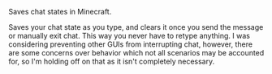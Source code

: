 Saves chat states in Minecraft.

Saves your chat state as you type, and clears it once you send the message or manually exit chat. This way you never have to retype anything. I was considering preventing other GUIs from interrupting chat, however, there are some concerns over behavior which not all scenarios may be accounted for, so I'm holding off on that as it isn't completely necessary.
